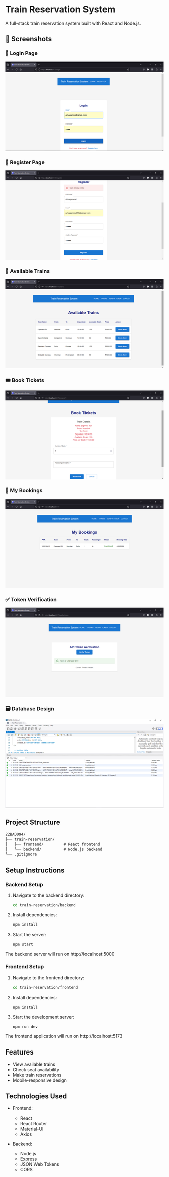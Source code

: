 # Train Reservation System

A full-stack train reservation system built with React and Node.js.

 ## 📸 Screenshots

### 🔐 Login Page
![Login Page](LOGIN_PAGE.png)

### 📝 Register Page
![Register Page](REGISTER_PAGE.png)

### 🚄 Available Trains
![Available Trains](AVAILABLE_TRAINS.png)

### 🎟️ Book Tickets
![Book Tickets](BOOK_TICKETS.png)

### 📜 My Bookings
![My Bookings](MY_BOOKING.png)

### ✅ Token Verification
![Token Verification](TOKEN_VERIFICATION.png)

### 🗃️ Database Design
![Database](DATA_BASE.png)


## Project Structure

```
22BAD094/
├── train-reservation/
│   ├── frontend/         # React frontend
│   └── backend/          # Node.js backend
└── .gitignore
```

## Setup Instructions

### Backend Setup

1. Navigate to the backend directory:
   ```bash
   cd train-reservation/backend
   ```

2. Install dependencies:
   ```bash
   npm install
   ```

3. Start the server:
   ```bash
   npm start
   ```

The backend server will run on http://localhost:5000

### Frontend Setup

1. Navigate to the frontend directory:
   ```bash
   cd train-reservation/frontend
   ```

2. Install dependencies:
   ```bash
   npm install
   ```

3. Start the development server:
   ```bash
   npm run dev
   ```

The frontend application will run on http://localhost:5173

## Features

- View available trains
- Check seat availability
- Make train reservations
- Mobile-responsive design

## Technologies Used

- Frontend:
  - React
  - React Router
  - Material-UI
  - Axios

- Backend:
  - Node.js
  - Express
  - JSON Web Tokens
  - CORS
 
 
